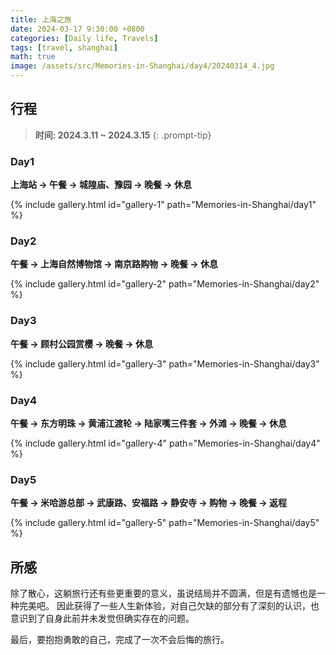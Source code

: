```yaml
---
title: 上海之旅
date: 2024-03-17 9:30:00 +0800
categories: [Daily life, Travels]
tags: [travel, shanghai]
math: true
image: /assets/src/Memories-in-Shanghai/day4/20240314_4.jpg
---
```


## 行程

> **时间: 2024.3.11 ~ 2024.3.15**
{: .prompt-tip}

### Day1
**上海站 $\rightarrow$ 午餐 $\rightarrow$ 城隍庙、豫园 $\rightarrow$ 晚餐 $\rightarrow$ 休息**

{% include gallery.html id="gallery-1" path="Memories-in-Shanghai/day1" %}

### Day2
**午餐 $\rightarrow$ 上海自然博物馆 $\rightarrow$ 南京路购物 $\rightarrow$ 晚餐 $\rightarrow$ 休息**

{% include gallery.html id="gallery-2" path="Memories-in-Shanghai/day2" %}

### Day3
**午餐 $\rightarrow$ 顾村公园赏樱 $\rightarrow$ 晚餐 $\rightarrow$ 休息**

{% include gallery.html id="gallery-3" path="Memories-in-Shanghai/day3" %}

### Day4
**午餐 $\rightarrow$ 东方明珠 $\rightarrow$ 黄浦江渡轮 $\rightarrow$ 陆家嘴三件套 $\rightarrow$ 外滩 $\rightarrow$ 晚餐 $\rightarrow$ 休息**

{% include gallery.html id="gallery-4" path="Memories-in-Shanghai/day4" %}

### Day5
**午餐 $\rightarrow$ 米哈游总部 $\rightarrow$ 武康路、安福路 $\rightarrow$ 静安寺 $\rightarrow$ 购物 $\rightarrow$ 晚餐 $\rightarrow$ 返程**

{% include gallery.html id="gallery-5" path="Memories-in-Shanghai/day5" %}

## 所感
除了散心，这躺旅行还有些更重要的意义，虽说结局并不圆满，但是有遗憾也是一种完美吧。
因此获得了一些人生新体验，对自己欠缺的部分有了深刻的认识，也意识到了自身此前并未发觉但确实存在的问题。

最后，要抱抱勇敢的自己，完成了一次不会后悔的旅行。